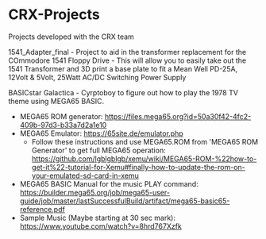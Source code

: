 # CRX-Projects
Projects developed with the CRX team


1541_Adapter_final - Project to aid in the transformer replacement for the COmmodore 1541 Floppy Drive - This will allow you to easily take out the 1541 Transformer and 3D print a base plate to fit a Mean Well PD-25A, 12Volt & 5Volt, 25Watt AC/DC Switching Power Supply


BASICstar Galactica - Cyrptoboy to figure out how to play the 1978 TV theme using MEGA65 BASIC.
- MEGA65 ROM generator: https://files.mega65.org?id=50a30f42-4fc2-409b-97d3-b33a7d2a1e10
- MEGA65 Emulator: https://65site.de/emulator.php
  - Follow these instructions and use MEGA65.ROM from 'MEGA65 ROM Generator' to get full MEGA65 operation: https://github.com/lgblgblgb/xemu/wiki/MEGA65-ROM-%22how-to-get-it%22-tutorial-for-Xemu#finally-how-to-update-the-rom-on-your-emulated-sd-card-in-xemu
- MEGA65 BASIC Manual for the music PLAY command: https://builder.mega65.org/job/mega65-user-guide/job/master/lastSuccessfulBuild/artifact/mega65-basic65-reference.pdf
- Sample Music (Maybe starting at 30 sec mark): https://www.youtube.com/watch?v=8hrd767Xzfk
